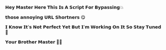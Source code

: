 𝗛𝗲𝘆 𝗠𝗮𝘀𝘁𝗲𝗿 𝗛𝗲𝗿𝗲 𝗧𝗵𝗶𝘀 𝗜𝘀 𝗔 𝗦𝗰𝗿𝗶𝗽𝘁 𝗙𝗼𝗿 𝗕𝘆𝗽𝗮𝘀𝘀𝗶𝗻𝗴💥

𝘁𝗵𝗼𝘀𝗲 𝗮𝗻𝗻𝗼𝘆𝗶𝗻𝗴 𝗨𝗥𝗟 𝗦𝗵𝗼𝗿𝘁𝗻𝗲𝗿𝘀 😋

𝗜 𝗞𝗻𝗼𝘄 𝗜𝘁'𝘀 𝗡𝗼𝘁 𝗣𝗲𝗿𝗳𝗲𝗰𝘁 𝗬𝗲𝘁 𝗕𝘂𝘁 𝗜'𝗺 𝗪𝗼𝗿𝗸𝗶𝗻𝗴 𝗢𝗻 𝗜𝘁 𝗦𝗼 𝗦𝘁𝗮𝘆 𝗧𝘂𝗻𝗲𝗱 🌌

𝗬𝗼𝘂𝗿 𝗕𝗿𝗼𝘁𝗵𝗲𝗿 𝗠𝗮𝘀𝘁𝗲𝗿 ☝🏻
